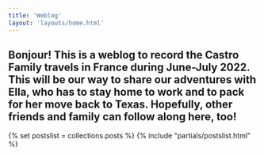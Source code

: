 ```yaml
---
title: 'Weblog'
layout: 'layouts/home.html'
---
```


<h2 class="main-intro">Bonjour! This is a weblog to record the Castro Family travels in France during June-July 2022. This will be our way to share our adventures with Ella, who has to stay home to work and to pack for her move back to Texas. Hopefully, other friends and family can follow along here, too!</h2>

{% set postslist = collections.posts %}
{% include "partials/postslist.html" %}
